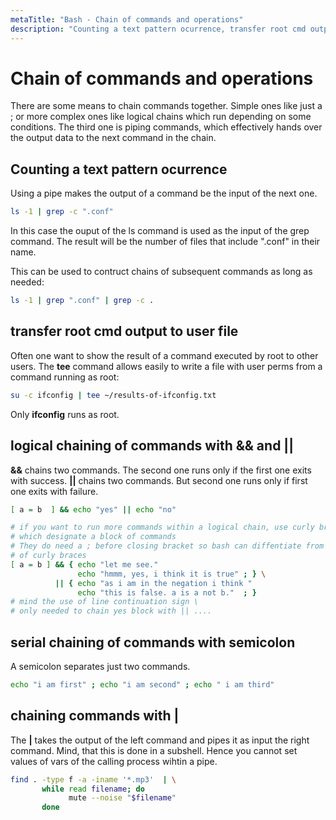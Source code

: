 ```yaml
---
metaTitle: "Bash - Chain of commands and operations"
description: "Counting a text pattern ocurrence, transfer root cmd output to user file, logical chaining of commands with && and ||, serial chaining of commands with semicolon, chaining commands with |"
---
```


# Chain of commands and operations


There are some means to chain commands together. Simple ones like just a ; or more complex ones like logical chains which run depending on some conditions. The third one is piping commands, which effectively hands over the output data to the next command in the chain.



## Counting a text pattern ocurrence


Using a pipe makes the output of a command be the input of the next one.

```bash
ls -1 | grep -c ".conf"

```

In this case the ouput of the ls command is used as the input of the grep command. The result will be the number of files that include ".conf" in their name.

This can be used to contruct chains of subsequent commands as long as needed:

```bash
ls -1 | grep ".conf" | grep -c .

```



## transfer root cmd output to user file


Often one want to show the result of a command executed by root to other users. The **tee** command allows easily to write a file with user perms from a command running as root:

```bash
su -c ifconfig | tee ~/results-of-ifconfig.txt

```

Only **ifconfig** runs as root.



## logical chaining of commands with && and ||


**&&** chains two commands. The second one runs only if the first one exits with success.
**||** chains two commands. But second one runs only if first one exits with failure.

```bash
[ a = b  ] && echo "yes" || echo "no"

# if you want to run more commands within a logical chain, use curly braces
# which designate a block of commands 
# They do need a ; before closing bracket so bash can diffentiate from other uses
# of curly braces
[ a = b ] && { echo "let me see." 
               echo "hmmm, yes, i think it is true" ; } \
          || { echo "as i am in the negation i think " 
               echo "this is false. a is a not b."  ; }
# mind the use of line continuation sign \
# only needed to chain yes block with || ....

```



## serial chaining of commands with semicolon


A semicolon separates just two commands.

```bash
echo "i am first" ; echo "i am second" ; echo " i am third"

```



## chaining commands with |


The **|** takes the output of the left command and pipes it as input the right command. Mind, that this is done in a subshell. Hence you cannot set values of vars of the calling process wihtin a pipe.

```bash
find . -type f -a -iname '*.mp3'  | \
       while read filename; do
             mute --noise "$filename"
       done 

```

